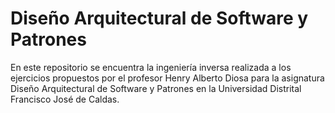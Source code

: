 # Diseño Arquitectural de Software y Patrones
En este repositorio se encuentra la ingeniería inversa realizada a los ejercicios propuestos por el profesor Henry Alberto Diosa para la asignatura Diseño Arquitectural de Software y Patrones en la Universidad Distrital Francisco José de Caldas.
